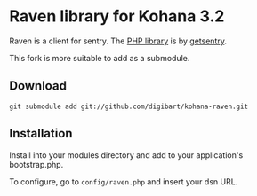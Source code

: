 # Raven library for Kohana 3.2

Raven is a client for sentry. The [PHP library](https://github.com/getsentry/raven-php) is by [getsentry](http://www.getsentry.com).

This fork is more suitable to add as a submodule. 

Download
--------

`git submodule add git://github.com/digibart/kohana-raven.git`


Installation
------------

Install into your modules directory and add to your application's bootstrap.php.

To configure, go to `config/raven.php` and insert your dsn URL.
